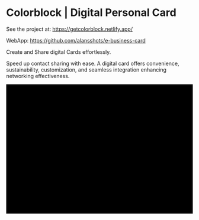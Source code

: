 # Colorblock | Digital Personal Card
See the project at: https://getcolorblock.netlify.app/ 

WebApp: https://github.com/alansshots/e-business-card

Create and Share digital Cards effortlessly.

Speed up contact sharing with ease. A digital card offers convenience, sustainability, customization, and seamless integration enhancing networking effectiveness.

<img src="./assets/demo.gif" alt="My Project GIF" width="600" height="350">

